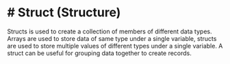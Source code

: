 # # Struct (Structure)
Structs is used to create a collection of members of different data types.
Arrays are used to store data of same type under a single variable, structs are used to store multiple values of different types under a single variable. A struct can be useful for grouping data together to create records.

